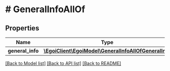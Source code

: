 # # GeneralInfoAllOf

## Properties

Name | Type | Description | Notes
------------ | ------------- | ------------- | -------------
**general_info** | [**\EgoiClient\EgoiModel\GeneralInfoAllOfGeneralInfo**](GeneralInfoAllOfGeneralInfo.md) |  | [optional] 

[[Back to Model list]](../../README.md#documentation-for-models) [[Back to API list]](../../README.md#documentation-for-api-endpoints) [[Back to README]](../../README.md)


